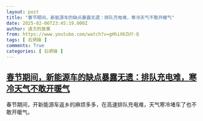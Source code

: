 ```yaml
---
layout: post
title: "春节期间，新能源车的缺点暴露无遗：排队充电难，寒冷天气不敢开暖气"
date: 2025-02-06T23:45:19.000Z
author: 遠方的故事
from: https://www.youtube.com/watch?v=gHhiX6ZUY-Q
tags: [ 石炳锋 ]
comments: True
categories: [ 石炳锋 ]
---
```

<!--1738885519000-->
[春节期间，新能源车的缺点暴露无遗：排队充电难，寒冷天气不敢开暖气](https://www.youtube.com/watch?v=gHhiX6ZUY-Q)
------

<div>
春节期间，开新能源车返乡的麻烦多多，在高速排队充电难，天气寒冷堵车了也不敢开暖气。
</div>
